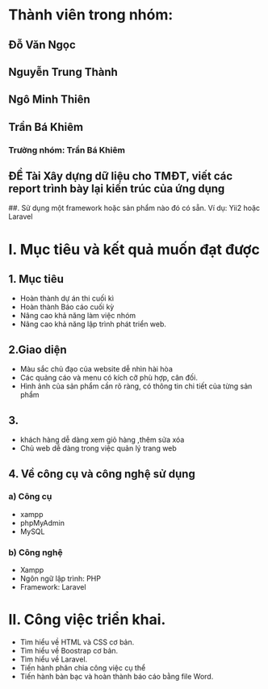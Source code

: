 # Thành viên trong nhóm:
## Đỗ Văn Ngọc
## Nguyễn Trung Thành
## Ngô Minh Thiên
## Trần Bá Khiêm 
### Trưởng nhóm: Trần Bá Khiêm

## ĐỀ Tài Xây dựng dữ liệu cho TMĐT, viết các report trình bày lại kiến trúc của ứng dụng
##. Sử dụng một framework hoặc sản phẩm nào đó có sẵn. Ví dụ: Yii2 hoặc Laravel


# I. Mục tiêu và kết quả muốn đạt được
## 1. Mục tiêu
* Hoàn thành dự án thi cuối kì 
* Hoàn thành Báo cáo cuối kỳ
* Nâng cao khả năng làm việc nhóm
* Nâng cao khả năng lập trình phát triển web.
## 2.Giao diện
* Màu sắc chủ đạo của website dễ nhìn hài hòa
* Các quảng cáo và menu có kích cỡ phù hợp, cân đối.
* Hình ảnh của sản phẩm cần rõ ràng, có thông tin chi tiết của từng sản phẩm
## 3.
* khách hàng dễ dàng xem giỏ hàng ,thêm sửa xóa
* Chủ web dễ dàng trong việc quản lý trang web
## 4. Về công cụ và công nghệ sử dụng
### a) Công cụ
* xampp
* phpMyAdmin
* MySQL

### b) Công nghệ
* Xampp
* Ngôn ngữ lập trình: PHP
* Framework: Laravel

# II. Công việc triển khai. 
* Tìm hiểu về HTML và CSS cơ bản. 
* Tìm hiểu về Boostrap cơ bản.
* Tìm hiểu về Laravel. 
* Tiến hành phân chia công việc cụ thể 
* Tiến hành bàn bạc và hoàn thành báo cáo bằng file Word.
